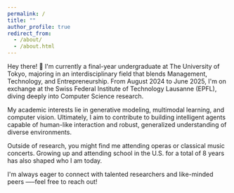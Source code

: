 ```yaml
---
permalink: /
title: ""
author_profile: true
redirect_from: 
  - /about/
  - /about.html
---
```


Hey there! 👋 I'm currently a final-year undergraduate at The University of Tokyo, majoring in an interdisciplinary field that blends Management, Technology, and Entrepreneurship. From August 2024 to June 2025, I'm on exchange at the Swiss Federal Institute of Technology Lausanne (EPFL), diving deeply into Computer Science research.

My academic interests lie in generative modeling, multimodal learning, and computer vision. Ultimately, I aim to contribute to building intelligent agents capable of human-like interaction and robust, generalized understanding of diverse environments.

Outside of research, you might find me attending operas or classical music concerts. Growing up and attending school in the U.S. for a total of 8 years has also shaped who I am today.

I'm always eager to connect with talented researchers and like-minded peers —–feel free to reach out!

<div style="transform: scale(0.3); transform-origin: center top; height: 450px; overflow: hidden; margin-bottom: 0;">
  <script type="text/javascript" id="clstr_globe" src="//clustrmaps.com/globe.js?d=srncnzdP_Lyw0GnjEMFSAewygtNHmp17ajsJPuG2plU"></script>
</div>